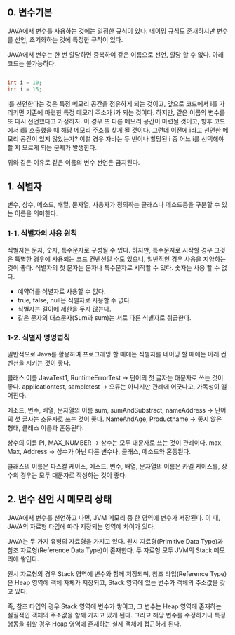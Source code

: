 

## 0. 변수기본


JAVA에서 변수를 사용하는 것에는 일정한 규칙이 있다. 네이밍 규칙도 존재하지만 변수를 선언, 초기화하는 것에 특정한 규칙이 있다.

JAVA에서 변수는 한 번 할당하면 중복하여 같은 이름으로 선언, 할당 할 수 없다. 아래 코드는 불가능하다.

```java

int i = 10;
int i = 15;

```

i를 선언한다는 것은 특정 메모리 공간을 점유하게 되는 것이고, 앞으로 코드에서 i를 가리키면 기존에 마련한 특정 메모리 주소가 i가 되는 것이다. 하지만, 같은 이름의 변수를 또 다시 선언했다고 가정하자. 이 경우 또 다른 메모리 공간이 마련될 것이고, 향후 코드에서 i를 호출했을 때 해당 메모리 주소를 찾게 될 것이다. 그런데 이전에 i라고 선언한 메모리 공간이 있지 않았는가? 이럴 경우 자바는 두 번이나 할당된 i 중 어느 i를 선택해야 할 지 모르게 되는 문제가 발생한다.

위와 같은 이유로 같은 이름의 변수 선언은 금지된다.



## 1. 식별자

변수, 상수, 메소드, 배열, 문자열, 사용자가 정의하는 클래스나 메소드등을 구분할 수 있는 이름을 의미한다.

### 1-1. 식별자의 사용 원칙

식별자는 문자, 숫자, 특수문자로 구성될 수 있다. 하지만, 특수문자로 시작할 경우 그것은 특별한 경우에 사용되는 코드 컨벤션일 수도 있으니, 일반적인 경우 사용을 지양하는 것이 좋다. 
식별자의 첫 문자는 문자나 특수문자로 시작할 수 있다. 숫자는 사용 할 수 없다. 

- 예약어를 식별자로 사용할 수 없다.
- true, false, null은 식별자로 사용할 수 없다.
- 식별자는 길이에 제한을 두지 않는다.
- 같은 문자의 대소문자(Sum과 sum)는 서로 다른 식별자로 취급한다.


### 1-2. 식별자 명명법칙

일반적으로 Java를 활용하여 프로그래밍 할 때에는 식별자를 네이밍 할 때에는 아래 컨벤션을 지키는 것이 좋다.

클래스 이름
JavaTest1, RuntimeErrorTest -> 단어의 첫 글자는 대문자로 쓰는 것이 좋다.
applicationtest, sampletest -> 오류는 아니지만 관례에 어긋나고, 가독성이 떨어진다.

메소드, 변수, 배열, 문자열의 이름
sum, sumAndSubstract, nameAddress -> 단어의 첫 글자는 소문자로 쓰는 것이 좋다.
NameAndAge, Productname -> 좋지 않은 형태, 클래스 이름과 혼동된다.

상수의 이름
PI, MAX_NUMBER -> 상수는 모두 대문자로 쓰는 것이 관례이다.
max, Max, Address -> 상수가 아닌 다른 변수나, 클래스, 메소드와 혼동된다.

클래스의 이름은 파스칼 케이스, 메소드, 변수, 배열, 문자열의 이름은 카멜 케이스를, 상수의 경우는 모두 대문자로 작성하는 것이 좋다.



## 2. 변수 선언 시 메모리 상태

JAVA에서 변수를 선언하고 나면, JVM 메모리 중 한 영역에 변수가 저장된다. 이 때, JAVA의 자료형 타입에 따라 저장되는 영역에 차이가 있다.

JAVA는 두 가지 유형의 자료형을 가지고 있다. 원시 자료형(Primitive Data Type)과 참조 자료형(Reference Data Type)이 존재한다. 두 자료형 모두 JVM의 Stack 메모리에 쌓인다. 

원시 자료형의 경우 Stack 영역에 변수와 함께 저장되며, 참조 타입(Reference Type)은 Heap 영역에 객체 자체가 저장되고, Stack 영역에 있는 변수가 객체의 주소값을 갖고 있다. 

즉, 참조 타입의 경우 Stack 영역에 변수가 쌓이고, 그 변수는 Heap 영역에 존재하는 실질적인 객체의 주소값을 함께 가지고 있게 된다. 그리고 해당 변수를 수정하거나 특정 행동을 취할 경우 Heap 영역에 존재하는 실제 객체에 접근하게 된다.
